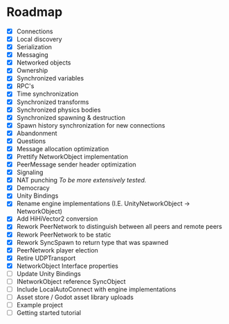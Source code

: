 # Roadmap

- [x] Connections
- [x] Local discovery
- [x] Serialization
- [x] Messaging
- [x] Networked objects
- [x] Ownership
- [x] Synchronized variables
- [x] RPC's
- [x] Time synchronization
- [x] Synchronized transforms
- [x] Synchronized physics bodies
- [x] Synchronized spawning & destruction
- [x] Spawn history synchronization for new connections
- [x] Abandonment
- [x] Questions
- [x] Message allocation optimization
- [x] Prettify NetworkObject implementation
- [x] PeerMessage sender header optimization
- [x] Signaling
- [x] NAT punching *To be more extensively tested.*
- [x] Democracy
- [x] Unity Bindings
- [x] Rename engine implementations (I.E. UnityNetworkObject -> NetworkObject)
- [x] Add HiHiVector2 conversion
- [x] Rework PeerNetwork to distinguish between all peers and remote peers
- [x] Rework PeerNetwork to be static
- [x] Rework SyncSpawn to return type that was spawned
- [x] PeerNetwork player election
- [x] Retire UDPTransport
- [x] NetworkObject Interface properties
- [ ] Update Unity Bindings
- [ ] INetworkObject reference SyncObject
- [ ] Include LocalAutoConnect with engine implementations
- [ ] Asset store / Godot asset library uploads
- [ ] Example project
- [ ] Getting started tutorial